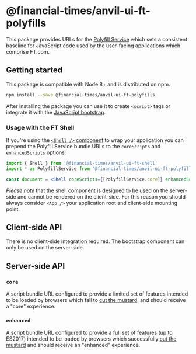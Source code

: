 # @financial-times/anvil-ui-ft-polyfills

This package provides URLs for the [Polyfill Service] which sets a consistent baseline for JavaScript code used by the user-facing applications which comprise FT.com.

[Polyfill Service]: https://polyfill.io/

## Getting started

This package is compatible with Node 8+ and is distributed on npm.

```sh
npm install --save @financial-times/anvil-ui-ft-polyfills
```

After installing the package you can use it to create `<script>` tags or integrate it with the [JavaScript bootstrap].

[JavaScript bootstrap]: ../dotcom-ui-bootstrap/readme.md


### Usage with the FT Shell

If you're using the [`<Shell />` component][shell] to wrap your application you can prepend the Polyfill Service bundle URLs to the `coreScripts` and `enhancedScripts` options:

[shell]: ../anvil-ui-ft-shell/readme.md

```jsx
import { Shell } from '@financial-times/anvil-ui-ft-shell'
import * as PolyfillService from '@financial-times/anvil-ui-ft-polyfills'

const document = <Shell coreScripts={[PolyfillService.core]} enhancedScripts={[PolyfillService.enhanced]}></Shell>
```

_Please note_ that the shell component is designed to be used on the server-side and cannot be rendered on the client-side. For this reason you should always consider `<App />` your application root and client-side mounting point.


## Client-side API

There is no client-side integration required. The bootstrap component can only be used on the server-side.


## Server-side API

### `core`

A script bundle URL configured to provide a limited set of features intended to be loaded by browsers which fail to [cut the mustard]. and should receive a "core" experience.

### `enhanced`

A script bundle URL configured to provide a full set of features (up to ES2017) intended to be loaded by browsers which successfully [cut the mustard] and should receive an "enhanced" experience.

[cut the mustard]: ../dotcom-ui-bootstrap/readme.md#cutting-the-mustard
